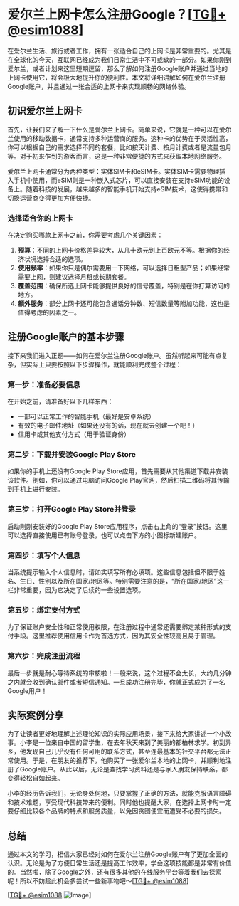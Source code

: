 # 爱尔兰上网卡怎么注册Google？[[TG💪+ @esim1088](https://t.me/s/esim1088)]

在爱尔兰生活、旅行或者工作，拥有一张适合自己的上网卡是非常重要的。尤其是在全球化的今天，互联网已经成为我们日常生活中不可或缺的一部分。如果你刚到爱尔兰，或者计划来这里短期逗留，那么了解如何注册Google账户并通过当地的上网卡使用它，将会极大地提升你的便利性。本文将详细讲解如何在爱尔兰注册Google账户，并且通过一张合适的上网卡来实现顺畅的网络体验。

## 初识爱尔兰上网卡

首先，让我们来了解一下什么是爱尔兰上网卡。简单来说，它就是一种可以在爱尔兰使用的移动数据卡，通常支持多种运营商的服务。这种卡的优势在于灵活性高，你可以根据自己的需求选择不同的套餐，比如按天计费、按月计费或者是流量包月等。对于初来乍到的游客而言，这是一种非常便捷的方式来获取本地网络服务。

爱尔兰上网卡通常分为两种类型：实体SIM卡和eSIM卡。实体SIM卡需要物理插入手机中使用，而eSIM则是一种嵌入式芯片，可以直接安装在支持eSIM功能的设备上。随着科技的发展，越来越多的智能手机开始支持eSIM技术，这使得携带和切换运营商变得更加方便快捷。

### 选择适合你的上网卡

在决定购买哪款上网卡之前，你需要考虑几个关键因素：

1. **预算**：不同的上网卡价格差异较大，从几十欧元到上百欧元不等。根据你的经济状况选择合适的选项。
2. **使用频率**：如果你只是偶尔需要用一下网络，可以选择日租型产品；如果经常需要上网，则建议选择月租或长期套餐。
3. **覆盖范围**：确保所选上网卡能够提供良好的信号覆盖，特别是在你打算访问的地方。
4. **额外服务**：部分上网卡还可能包含通话分钟数、短信数量等附加功能，这也是值得考虑的因素之一。

## 注册Google账户的基本步骤

接下来我们进入正题——如何在爱尔兰注册Google账户。虽然听起来可能有点复杂，但实际上只要按照以下步骤操作，就能顺利完成整个过程：

### 第一步：准备必要信息
在开始之前，请准备好以下几样东西：
- 一部可以正常工作的智能手机（最好是安卓系统）
- 有效的电子邮件地址（如果还没有的话，现在就去创建一个吧！）
- 信用卡或其他支付方式（用于验证身份）

### 第二步：下载并安装Google Play Store
如果你的手机上还没有Google Play Store应用，首先需要从其他渠道下载并安装该软件。例如，你可以通过电脑访问Google Play官网，然后扫描二维码将其传输到手机上进行安装。

### 第三步：打开Google Play Store并登录
启动刚刚安装好的Google Play Store应用程序，点击右上角的“登录”按钮。这里可以选择直接使用已有账号登录，也可以点击下方的小图标新建账户。

### 第四步：填写个人信息
当系统提示输入个人信息时，请如实填写所有必填项。这些信息包括但不限于姓名、生日、性别以及所在国家/地区等。特别需要注意的是，“所在国家/地区”这一栏非常重要，因为它决定了后续的一些设置选项。

### 第五步：绑定支付方式
为了保证账户安全性和正常使用权限，在注册过程中通常还需要绑定某种形式的支付手段。这里推荐使用信用卡作为首选方式，因为其安全性较高且易于管理。

### 第六步：完成注册流程
最后一步就是耐心等待系统的审核啦！一般来说，这个过程不会太长，大约几分钟之内就会收到确认邮件或者短信通知。一旦成功注册完毕，你就正式成为了一名Google用户！

## 实际案例分享

为了让读者更好地理解上述理论知识的实际应用场景，接下来给大家讲述一个小故事。小李是一位来自中国的留学生，在去年秋天来到了美丽的都柏林求学。初到异乡，他发现自己几乎没有任何可用的联系方式，甚至连最基本的社交平台都无法正常使用。于是，在朋友的推荐下，他购买了一张爱尔兰本地的上网卡，并顺利地注册了Google账户。从此以后，无论是查找学习资料还是与家人朋友保持联系，都变得轻松自如起来。

小李的经历告诉我们，无论身处何地，只要掌握了正确的方法，就能克服语言障碍和技术难题，享受现代科技带来的便利。同时他也提醒大家，在选择上网卡时一定要仔细比较各个品牌的特点和服务质量，以免因贪图便宜而遭受不必要的损失。

## 总结

通过本文的学习，相信大家已经对如何在爱尔兰注册Google账户有了更加全面的认识。无论是为了方便日常生活还是提高工作效率，学会这项技能都是非常有价值的。当然啦，除了Google之外，还有很多其他的在线服务平台等着我们去探索呢！所以不妨趁此机会多尝试一些新事物吧～[[TG💪+ @esim1088](https://t.me/s/esim1088)]

[[TG💪+ @esim1088](https://t.me/s/esim1088) ![Image](https://i.postimg.cc/4NQfJmqS/Snipaste-2025-05-13-00-14-12.png)]